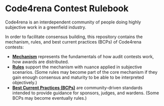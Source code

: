 # Code4rena Contest Rulebook

Code4rena is an interdependent community of people doing highly subjective work in a greenfield industry. 

In order to facilitate consensus building, this repository contains the mechanism, rules, and best current practices (BCPs) of Code4rena contests:

- **[Mechanism](mechanism.md)** represents the fundamentals of how audit contests work, how awards are distributed.
- **[Rules](rules/)** support the mechanism with nuance applied in subjective scenarios. (Some rules may become part of the core mechanism if they gain enough consensus and maturity to be able to be interpreted objectively.)
- **[Best Current Practices (BCPs)](bcps/)** are community-driven standards intended to provide guidance for sponsors, judges, and wardens. (Some BCPs may become eventually rules.)
